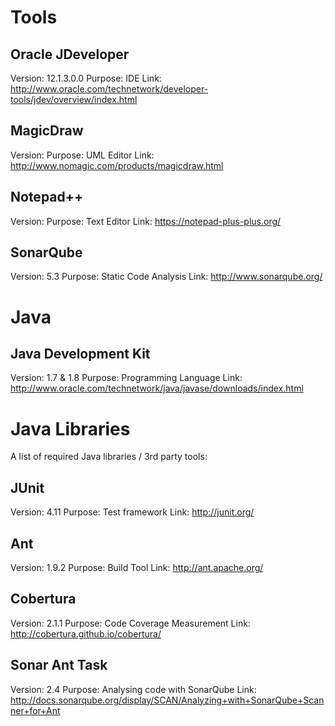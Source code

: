 Tools
=====

Oracle JDeveloper
-----------------

Version: 12.1.3.0.0
Purpose: IDE
Link: http://www.oracle.com/technetwork/developer-tools/jdev/overview/index.html


MagicDraw
----------

Version:
Purpose: UML Editor
Link: http://www.nomagic.com/products/magicdraw.html

Notepad++
-----------

Version:
Purpose: Text Editor
Link: https://notepad-plus-plus.org/

SonarQube
---------

Version: 5.3
Purpose: Static Code Analysis
Link: http://www.sonarqube.org/


Java
====

Java Development Kit
--------------------

Version: 1.7 & 1.8
Purpose: Programming Language
Link: http://www.oracle.com/technetwork/java/javase/downloads/index.html


Java Libraries
==============

A list of required Java libraries / 3rd party tools:

JUnit
-----

Version: 4.11
Purpose: Test framework
Link: http://junit.org/

Ant
---

Version: 1.9.2
Purpose: Build Tool
Link: http://ant.apache.org/

Cobertura
---------

Version: 2.1.1
Purpose: Code Coverage Measurement
Link: http://cobertura.github.io/cobertura/

Sonar Ant Task
--------------

Version: 2.4
Purpose: Analysing code with SonarQube
Link: http://docs.sonarqube.org/display/SCAN/Analyzing+with+SonarQube+Scanner+for+Ant
